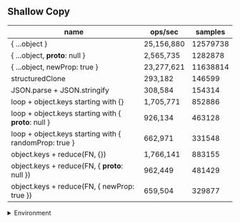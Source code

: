 ## Shallow Copy

|name|ops/sec|samples|
|-|-|-|
|{ ...object }|25,156,880|12579738|
|{ ...object, __proto__: null }|2,565,735|1282878|
|{ ...object, newProp: true }|23,277,621|11638814|
|structuredClone|293,182|146599|
|JSON.parse + JSON.stringify|308,584|154314|
|loop + object.keys starting with {}|1,705,771|852886|
|loop + object.keys starting with { __proto__: null }|926,134|463128|
|loop + object.keys starting with { randomProp: true }|662,971|331548|
|object.keys + reduce(FN, {})|1,766,141|883155|
|object.keys + reduce(FN, { __proto__: null })|962,449|481429|
|object.keys + reduce(FN, { newProp: true })|659,504|329877|


<details>
<summary>Environment</summary>

* __Machine:__ linux x64 | 4 vCPUs | 7.6GB Mem
* __Run:__ Fri Oct 17 2025 16:59:10 GMT+0000 (Coordinated Universal Time)
* __Node:__ `v22.17.1`
</details>

<!--
{"environment":{"platform":"linux","arch":"x64","cpus":4,"totalMemory":7.59783935546875},"benchmarks":[{"name":"{ ...object }","samples":12579738,"opsSec":25156880.715557862},{"name":"{ ...object, __proto__: null }","samples":1282878,"opsSec":2565735.864104938},{"name":"{ ...object, newProp: true }","samples":11638814,"opsSec":23277621.85470783},{"name":"structuredClone","samples":146599,"opsSec":293182.23207319464},{"name":"JSON.parse + JSON.stringify","samples":154314,"opsSec":308584.2125174122},{"name":"loop + object.keys starting with {}","samples":852886,"opsSec":1705771.696372638},{"name":"loop + object.keys starting with { __proto__: null }","samples":463128,"opsSec":926134.0596329045},{"name":"loop + object.keys starting with { randomProp: true }","samples":331548,"opsSec":662971.1771127156},{"name":"object.keys + reduce(FN, {})","samples":883155,"opsSec":1766141.5630791292},{"name":"object.keys + reduce(FN, { __proto__: null })","samples":481429,"opsSec":962449.3594011881},{"name":"object.keys + reduce(FN, { newProp: true })","samples":329877,"opsSec":659504.4646147327}]}-->
